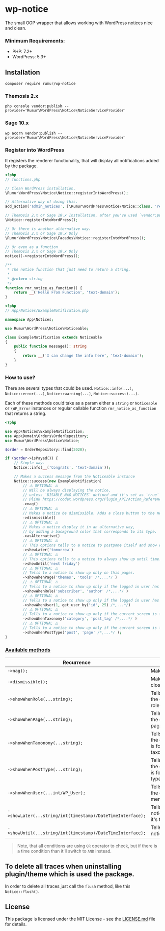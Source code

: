 # wp-notice
The small OOP wrapper that allows working with WordPress notices nice and clean.

### Minimum Requirements:
 - PHP: 7.2+
 - WordPress: 5.3+

## Installation

```composer require rumur/wp-notice```

### Themosis 2.x
```php console vendor:publish --provider='Rumur\WordPress\Notice\NoticeServiceProvider'```

### Sage 10.x
```wp acorn vendor:publish --provider='Rumur\WordPress\Notice\NoticeServiceProvider'```

### Register into WordPress
It registers the renderer functionality, that will display all notifications added by the package. 
```php
<?php
// functions.php

// Clean WordPress installation.
\Rumur\WordPress\Notice\Notice::registerIntoWordPress();

// Alternative way of doing this.
add_action('admin_notices', [\Rumur\WordPress\Notice\Notice::class, 'render']); 

// Themosis 2.x or Sage 10.x Installation, after you've used `vendor:publish` command.
\Notice::registerIntoWordPress();

// Or there is another alternative way.
// Themosis 2.x or Sage 10.x Only
\Rumur\WordPress\Notice\Facades\Notice::registerIntoWordPress();

// Or even as a function
// Themosis 2.x or Sage 10.x Only
notice()->registerIntoWordPress();

/**
 * The notice function that just need to return a string.
 *
 * @return string    
 */
function rmr_notice_as_function() {
    return __('Hello From Function', 'text-domain');
}

```

```php
<?php
// App/Notices/ExampleNotification.php

namespace App\Notices;

use Rumur\WordPress\Notice\Noticeable;

class ExampleNotification extends Noticeable
{
    public function message(): string
    {
        return __('I can change the info here', 'text-domain');
    }
}
```

### How to use?
There are several types that could be used.
`Notice::info(...)`, `Notice::error(...)`, `Notice::warning(...)`, `Notice::success(...)`.

Each of these methods could take as a param either a `string` or `Noticeable` or `\WP_Error` instances or regular callable function `rmr_notice_as_function` that returns a string.
```php
<?php

use App\Notices\ExampleNotification;
use App\Domain\Orders\OrderRepository;
use Rumur\WordPress\Notice\Notice;

$order = OrderRepository::find(2020); 

if ($order->isPayed()) {
    // Simple way.
    Notice::info(__('Congrats', 'text-domain'));

    // Makes a success message from the Noticeable instance
    Notice::success(new ExampleNotification)
        // ⚠️ OPTIONAL ⚠️
        // Will be always displaying the notice, 
        // unless `DISABLE_NAG_NOTICES` defined and it's set as `true`
        // @link https://codex.wordpress.org/Plugin_API/Action_Reference/admin_notices#Disable_Nag_Notices
        ->nag()
        // ⚠️ OPTIONAL ⚠️
        // Makes a notice be dismissible. Adds a close button to the notice.
        ->dismissible()
        // ⚠️ OPTIONAL ⚠️
        // Makes a notice display it in an alternative way, 
        // by adding a background color that corresponds to its type.  
        ->asAlternative()
        // ⚠️ OPTIONAL ⚠️
        // This options tells to a notice to postpone itself and show only when time.
        ->showLater('tomorrow')
        // ⚠️ OPTIONAL ⚠️
        // This options tells to a notice to always show up until time.
        ->showUntil('next friday')
        // ⚠️ OPTIONAL ⚠️
        // Tells to a notice to show up only on this pages.
        ->showWhenPage('themes', 'tools' /*,...*/ )
        // ⚠️ OPTIONAL ⚠️
        // Tells to a notice to show up only if the logged in user has specific role.
        ->showWhenRole('subscriber', 'author' /*,...*/ )
        // ⚠️ OPTIONAL ⚠️
        // Tells to a notice to show up only if the logged in user has specific id.
        ->showWhenUser(1, get_user_by('id', 25) /*,...*/)
        // ⚠️ OPTIONAL ⚠️
        // Tells to a notice to show up only if the current screen is for specific taxonomies.
        ->showWhenTaxonomy('category', 'post_tag' /*,...*/ )
        // ⚠️ OPTIONAL ⚠️
        // Tells to a notice to show up only if the current screen is for specific post type.
        ->showWhenPostType('post', 'page' /*,...*/ );
}

```

### [Available methods](#available-methods)
| Recurrence                        |  Description                                                                 |
|-------------------------------    |------------------------------------------------------------------------      |
| `->nag();`                        | Makes nag notice                                                             |
| `->dismissible();`                | Makes be closable/dismissible                                                |
| `->showWhenRole(...string);`      | Tells to show when the current user role is mentioned                        |
| `->showWhenPage(...string);`      | Tells to show when the current screen page is mentioned                      |
| `->showWhenTaxonomy(...string);`  | Tells to show when the current screen is for specific taxonomies             |
| `->showWhenPostType(...string);`  | Tells to show when the current screen is for specific post types             |
| `->showWhenUser(...int/WP_User);` | Tells to show when the current user is mentioned                             | 
| `->showLater(...string/int(timestamp)/DateTimeInterface);` | Tells to show the notice later when it's time       |
| `->showUntil(...string/int(timestamp)/DateTimeInterface);` | Tells to show the notice until it's time            |

>Note, that all conditions are using `OR` operator to check, but if there is a time condition than it'll switch to `AND` instead.  

## To delete all traces when uninstalling plugin/theme which is used the package.
In order to delete all traces just call the `flush` method, like this `Notice::flush()`.   

## License
  This package is licensed under the MIT License - see the [LICENSE.md](https://github.com/rumur/wp-notice/blob/master/LICENSE) file for details.